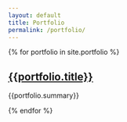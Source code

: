 ```yaml
---
layout: default
title: Portfolio
permalink: /portfolio/
---
```

{% for portfolio in site.portfolio %}
<div class="portfolio">
<h2><a href="{{site.baseurl}}/portfolio/{{portfolio.slug}}">{{portfolio.title}}</a></h2>
<p>{{portfolio.summary}}</p>
</div>

{% endfor %}